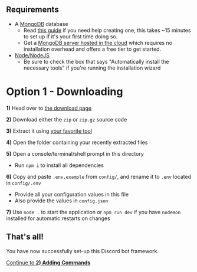 ## Requirements
- A [MongoDB](https://www.mongodb.com/2) database
    * Read [this guide](https://docs.mongodb.com/manual/administration/install-community/) if you need help creating one, this takes ~15 minutes to set up if it's your first time doing so.
    * Get a [MongoDB server hosted in the cloud](https://www.mongodb.com/cloud/atlas?tck=docs_server "MongoDB Atlas Cloud Solution") which requires no installation overhead and offers a free tier to get started.
- [Node/NodeJS](https://nodejs.org/en/)
    * Be sure to check the box that says "Automatically install the necessary tools" if you're running the installation wizard

# Option 1 - Downloading
**1)** Head over to [the download page](https://github.com/Destinovant/discord.js-bot-framework/releases)

**2)** Download either the `zip` or `zip.gz` source code

**3)** Extract it using [your favorite tool](https://www.rarlab.com/download.htm)

**4)** Open the folder containing your recently extracted files

**5)** Open a console/terminal/shell prompt in this directory
- Run `npm i` to install all dependencies

**6)** Copy and paste `.env.example` from `config/`, and rename it to `.env` located in `config/.env`
  - Provide all your configuration values in this file
  - Also provide the values in `config.json`

**7)** Use `node .` to start the application or `npm run dev` if you have `nodemon` installed for automatic restarts on changes

## That's all!
You have now successfully set-up this Discord bot framework.

[Continue to **2) Adding Commands**](./2AddingCommands.md)